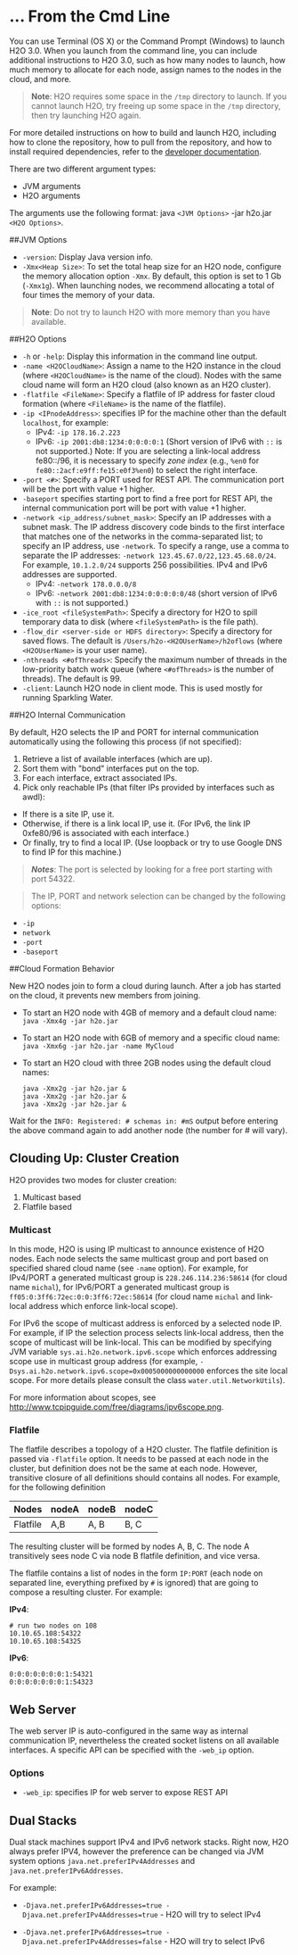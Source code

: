 # ... From the Cmd Line

You can use Terminal (OS X) or the Command Prompt (Windows) to launch H2O 3.0. When you launch from the command line, you can include additional instructions to H2O 3.0, such as how many nodes to launch, how much memory to allocate for each node, assign names to the nodes in the cloud, and more. 

>**Note**: H2O requires some space in the `/tmp` directory to launch. If you cannot launch H2O, try freeing up some space in the `/tmp` directory, then try launching H2O again. 

For more detailed instructions on how to build and launch H2O, including how to clone the repository, how to pull from the repository, and how to install required dependencies, refer to the [developer documentation](https://github.com/h2oai/h2o-3#41-building-from-the-command-line-quick-start). 

There are two different argument types:

- JVM arguments
- H2O arguments

The arguments use the following format: java `<JVM Options>` -jar h2o.jar `<H2O Options>`.  

##JVM Options

- `-version`: Display Java version info. 
- `-Xmx<Heap Size>`: To set the total heap size for an H2O node, configure the memory allocation option `-Xmx`. By default, this option is set to 1 Gb (`-Xmx1g`). When launching nodes, we recommend allocating a total of four times the memory of your data. 

> **Note**: Do not try to launch H2O with more memory than you have available. 


##H2O Options

- `-h` or `-help`: Display this information in the command line output. 
- `-name <H2OCloudName>`: Assign a name to the H2O instance in the cloud (where `<H2OCloudName>` is the name of the cloud). Nodes with the same cloud name will form an H2O cloud (also known as an H2O cluster). 
- `-flatfile <FileName>`: Specify a flatfile of IP address for faster cloud formation (where `<FileName>` is the name of the flatfile). 
- `-ip <IPnodeAddress>`: specifies IP for the machine other than the default `localhost`, for example:
    - IPv4: `-ip 178.16.2.223` 
    - IPv6: `-ip 2001:db8:1234:0:0:0:0:1` (Short version of IPv6 with `::` is not supported.) Note: If you are selecting a link-local address fe80::/96, it is necessary to specify _zone index_ (e.g., `%en0` for `fe80::2acf:e9ff:fe15:e0f3%en0`) to select the right interface.
- `-port <#>`: Specify a PORT used for REST API. The communication port will be the port with value +1 higher.
- `-baseport` specifies starting port to find a free port for REST API, the internal communication port will be port with value +1 higher.
- `-network <ip_address/subnet_mask>`: Specify an IP addresses with a subnet mask. The IP address discovery code binds to the first interface that matches one of the networks in the comma-separated list; to specify an IP address, use `-network`. To specify a range, use a comma to separate the IP addresses: `-network 123.45.67.0/22,123.45.68.0/24`. For example, `10.1.2.0/24` supports 256 possibilities. IPv4 and IPv6 addresses are supported. 
    - IPv4: `-network 178.0.0.0/8`
    - IPv6: `-network 2001:db8:1234:0:0:0:0:0/48` (short version of IPv6 with `::` is not supported.)
- `-ice_root <fileSystemPath>`: Specify a directory for H2O to spill temporary data to disk (where `<fileSystemPath>` is the file path). 
- `-flow_dir <server-side or HDFS directory>`: Specify a directory for saved flows. The default is `/Users/h2o-<H2OUserName>/h2oflows` (where `<H2OUserName>` is your user name). 
- `-nthreads <#ofThreads>`: Specify the maximum number of threads in the low-priority batch work queue (where `<#ofThreads>` is the number of threads). The default is 99. 
- `-client`: Launch H2O node in client mode. This is used mostly for running Sparkling Water. 


##H2O Internal Communication

By default, H2O selects the IP and PORT for internal communication automatically using the following this process (if not specified):

  1. Retrieve a list of available interfaces (which are up).
  2. Sort them with "bond" interfaces put on the top.
  3. For each interface, extract associated IPs.
  4. Pick only reachable IPs (that filter IPs provided by interfaces such as awdl):

   - If there is a site IP, use it.
   - Otherwise, if there is a link local IP, use it. (For IPv6, the link IP 0xfe80/96 is associated with each interface.)
   - Or finally, try to find a local IP. (Use loopback or try to use Google DNS to find IP for this machine.)

>***Notes***: The port is selected by looking for a free port starting with port 54322.

> The IP, PORT and network selection can be changed by the following options:

  - `-ip` 
  - `network`
  - `-port`
  - `-baseport` 

##Cloud Formation Behavior

New H2O nodes join to form a cloud during launch. After a job has started on the cloud, it  prevents new members from joining. 

- To start an H2O node with 4GB of memory and a default cloud name: 
  `java -Xmx4g -jar h2o.jar`

- To start an H2O node with 6GB of memory and a specific cloud name: 
  `java -Xmx6g -jar h2o.jar -name MyCloud`

- To start an H2O cloud with three 2GB nodes using the default cloud names: 

  ```
  java -Xmx2g -jar h2o.jar &
  java -Xmx2g -jar h2o.jar &
  java -Xmx2g -jar h2o.jar &
  ```

Wait for the `INFO: Registered: # schemas in: #mS` output before entering the above command again to add another node (the number for # will vary).

## Clouding Up: Cluster Creation

H2O provides two modes for cluster creation:

  1. Multicast based
  2. Flatfile based

### Multicast 
In this mode, H2O is using IP multicast to announce existence of H2O nodes. Each node selects the same multicast group and port based on specified shared cloud name (see `-name` option). For example, for IPv4/PORT a generated multicast group is `228.246.114.236:58614` (for cloud name `michal`), 
for IPv6/PORT a generated multicast group is `ff05:0:3ff6:72ec:0:0:3ff6:72ec:58614` (for cloud name `michal` and link-local address which enforce link-local scope).

For IPv6 the scope of multicast address is enforced by a selected node IP. For example, if IP the selection process selects link-local address, then the scope of multicast will be link-local. This can be modified by specifying JVM variable `sys.ai.h2o.network.ipv6.scope` which enforces addressing scope use in multicast group address (for example, `-Dsys.ai.h2o.network.ipv6.scope=0x0005000000000000` enforces the site local scope. For more details please consult the
class `water.util.NetworkUtils`).

For more information about scopes, see <a href="http://www.tcpipguide.com/free/diagrams/ipv6scope.png" target="_blank">http://www.tcpipguide.com/free/diagrams/ipv6scope.png</a>. 

### Flatfile
The flatfile describes a topology of a H2O cluster. The flatfile definition is passed via `-flatfile` option. It needs to be passed at each node in the cluster, but definition does not be the same at each node. However, transitive closure of all definitions should contains all nodes. For example, for the following definition

Nodes    | nodeA | nodeB | nodeC 
---------|-------|-------|-------
Flatfile | A,B   | A, B  | B, C  

The resulting cluster will be formed by nodes A, B, C. The node A transitively sees node C via node B flatfile definition, and vice versa.

The flatfile contains a list of nodes in the form `IP:PORT` (each node on separated line, everything prefixed by `#` is ignored) that are going to compose a resulting cluster. For example:

**IPv4**:

```
# run two nodes on 108
10.10.65.108:54322
10.10.65.108:54325
```
**IPv6**:

```
0:0:0:0:0:0:0:1:54321
0:0:0:0:0:0:0:1:54323
```

## Web Server
The web server IP is auto-configured in the same way as internal communication IP, nevertheless the created socket listens on all available interfaces. A specific API can be specified with the `-web_ip` option.

### Options
  - `-web_ip`: specifies IP for web server to expose REST API

## Dual Stacks
Dual stack machines support IPv4 and IPv6 network stacks.
Right now, H2O always prefer IPV4, however the preference can be changed via JVM system options `java.net.preferIPv4Addresses` and `java.net.preferIPv6Addresses`.

For example:

  - `-Djava.net.preferIPv6Addresses=true -Djava.net.preferIPv4Addresses=true` - H2O will try to select IPv4

  - `-Djava.net.preferIPv6Addresses=true -Djava.net.preferIPv4Addresses=false` - H2O will try to select IPv6

